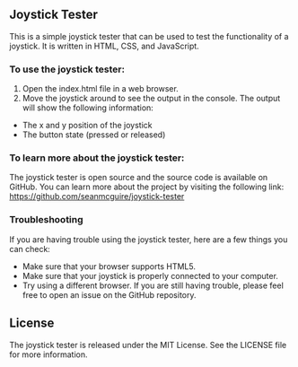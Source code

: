 ## Joystick Tester
This is a simple joystick tester that can be used to test the functionality of a joystick. It is written in HTML, CSS, and JavaScript.
### To use the joystick tester:
1. Open the index.html file in a web browser.
2. Move the joystick around to see the output in the console.
The output will show the following information:
* The x and y position of the joystick
* The button state (pressed or released)
### To learn more about the joystick tester:
The joystick tester is open source and the source code is available on GitHub. You can learn more about the project by visiting the following link:
https://github.com/seanmcguire/joystick-tester
### Troubleshooting
If you are having trouble using the joystick tester, here are a few things you can check:
* Make sure that your browser supports HTML5.
* Make sure that your joystick is properly connected to your computer.
* Try using a different browser.
If you are still having trouble, please feel free to open an issue on the GitHub repository.
## License
The joystick tester is released under the MIT License. See the LICENSE file for more information.
